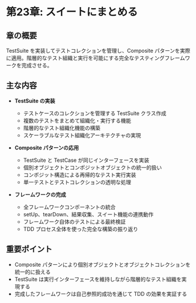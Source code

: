 # 第23章: スイートにまとめる

## 章の概要
TestSuite を実装してテストコレクションを管理し、Composite パターンを実際に適用。階層的なテスト組織と実行を可能にする完全なテスティングフレームワークを完成させる。

## 主な内容
- **TestSuite の実装**
  - テストケースのコレクションを管理する TestSuite クラス作成
  - 複数のテストをまとめて組織化・実行する機能
  - 階層的なテスト組織化機能の構築
  - スケーラブルなテスト組織化アーキテクチャの実現

- **Composite パターンの応用**
  - TestSuite と TestCase が同じインターフェースを実装
  - 個別オブジェクトとコンポジットオブジェクトの統一的扱い
  - コンポジット構造による再帰的なテスト実行実装
  - 単一テストとテストコレクションの透明な処理

- **フレームワークの完成**
  - 全フレームワークコンポーネントの統合
  - setUp、tearDown、結果収集、スイート機能の連携動作
  - フレームワーク自体のテストによる最終検証
  - TDD プロセス全体を使った完全な構築の振り返り

## 重要ポイント
- Composite パターンにより個別オブジェクトとオブジェクトコレクションを統一的に扱える
- TestSuite は実行インターフェースを維持しながら階層的なテスト組織を実現する
- 完成したフレームワークは自己参照的成功を通じて TDD の効果を実証する